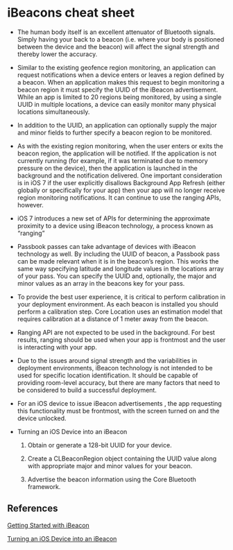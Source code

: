 # iBeacons cheat sheet

* The human body itself is an excellent attenuator of
Bluetooth signals. Simply having your back to a beacon (i.e.
where your body is positioned between the device and the
beacon) will affect the signal strength and thereby lower the
accuracy.

* Similar to the existing geofence region monitoring, an
application can request notifications when a device enters
or leaves a region defined by a beacon. When an
application makes this request to begin monitoring a
beacon region it must specify the UUID of the iBeacon
advertisement. While an app is limited to 20 regions being
monitored, by using a single UUID in multiple locations, a
device can easily monitor many physical locations
simultaneously.

* In addition to the UUID, an application can optionally supply the major and minor fields to
further specify a beacon region to be monitored.

* As with the existing region monitoring, when the user enters or exits the beacon region, the
application will be notified. If the application is not currently running (for example, if it was
terminated due to memory pressure on the device), then the application is launched in the
background and the notification delivered. One important consideration is in iOS 7 if the user
explicitly disallows Background App Refresh (either globally or specifically for your app) then
your app will no longer receive region monitoring notifications. It can continue to use the
ranging APIs, however.

* iOS 7 introduces a new set of APIs for determining the approximate proximity to a device using
iBeacon technology, a process known as “ranging”

* Passbook passes can take advantage of devices with iBeacon technology as well. By including
the UUID of beacon, a Passbook pass can be made relevant when it is in the beacon’s region.
This works the same way specifying latitude and longitude values in the locations array of
your pass. You can specify the UUID and, optionally, the major and minor values as an array in
the beacons key for your pass.

* To provide the best user experience, it is critical to perform calibration in your deployment
environment. As each beacon is installed you should perform a calibration step. Core Location
uses an estimation model that requires calibration at a distance of 1 meter away from the
beacon.

* Ranging API are not expected to be used in the background. For best results, ranging should
be used when your app is frontmost and the user is interacting with your app.

* Due to the issues around signal strength and the variabilities in deployment environments,
iBeacon technology is not intended to be used for specific location identification. It should
be capable of providing room-level accuracy, but there are many factors that need to be
considered to build a successful deployment.

* For an iOS device to issue iBeacon advertisements , the app requesting this functionality
must be frontmost, with the screen turned on and the device unlocked.

* Turning an iOS Device into an iBeacon
   1. Obtain or generate a 128-bit UUID for your device.

   2. Create a CLBeaconRegion object containing the UUID value along with appropriate major and minor values for your beacon.

   3. Advertise the beacon information using the Core Bluetooth framework.

## References

[Getting Started with iBeacon](https://developer.apple.com/ibeacon/Getting-Started-with-iBeacon.pdf)

[Turning an iOS Device into an iBeacon](https://developer.apple.com/documentation/corelocation/turning_an_ios_device_into_an_ibeacon)